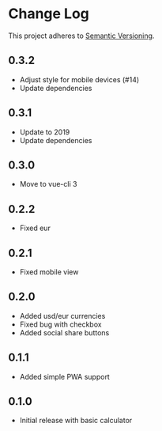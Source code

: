 # Change Log

This project adheres to [Semantic Versioning](http://semver.org/).

## 0.3.2

- Adjust style for mobile devices (#14)
- Update dependencies

## 0.3.1

- Update to 2019
- Update dependencies

## 0.3.0

- Move to vue-cli 3

## 0.2.2

- Fixed eur

## 0.2.1

- Fixed mobile view

## 0.2.0

- Added usd/eur currencies
- Fixed bug with checkbox
- Added social share buttons

## 0.1.1

- Added simple PWA support

## 0.1.0

- Initial release with basic calculator
